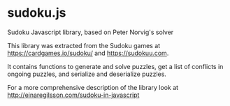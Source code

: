 sudoku.js
=========

Sudoku Javascript library, based on Peter Norvig's solver

This library was extracted from the Sudoku games at https://cardgames.io/sudoku/ and https://sudokuu.com.

It contains functions to generate and solve puzzles, get a list of conflicts in 
ongoing puzzles, and serialize and deserialize puzzles.

For a more comprehensive description of the library look at http://einaregilsson.com/sudoku-in-javascript
